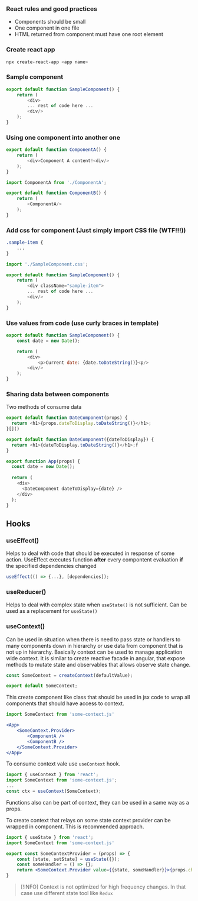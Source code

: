 ### React rules and good practices
- Components should be small
- One component in one file
- HTML returned from component must have one root element

### Create react app 
```bash
npx create-react-app <app name>
```

### Sample component
```js
export default function SampleComponent() {
    return (
        <div>
        ... rest of code here ...
        <div/>
    );
}
```

### Using one component into another one
```js
export default function ComponentA() {
    return (
        <div>Component A content!<div/>
    );
}

```

```js
import ComponentA from './ComponentA';

export default function ComponentB() {
    return (
        <ComponentA/>
    );
}
```

### Add css for component (Just simply import CSS file (WTF!!!))
```css
.sample-item {
    ...
}
```

```js
import './SampleComponent.css';

export default function SampleComponent() {
    return (
        <div className="sample-item">
        ... rest of code here ...
        <div/>
    );
}
```

### Use values from code (use curly braces in template)
```js
export default function SampleComponent() {
    const date = new Date();

    return (
        <div>
            <p>Current date: {date.toDateString()}<p/>
        <div/>
    );
}
```

### Sharing data between components
Two methods of consume data
```js
export default function DateComponent(props) {
  return <h1>{props.dateToDisplay.toDateString()}</h1>;
}[]()
```
```js
export default function DateComponent({dateToDisplay}) {
  return <h1>{dateToDisplay.toDateString()}</h1>;f
}
```


```js
export function App(props) {
  const date = new Date();
  
  return (
    <div>
      <DateComponent dateToDisplay={date} />
    </div>
  );
}
```

## Hooks

### useEffect()

Helps to deal with code that should be executed in response of some action. UseEffect executes function **after** every compontent evaluation **if** the specified dependencies changed

```js
useEffect(() => {...}, [dependencies]);
```


### useReducer()

Helps to deal with complex state when `useState()` is not sufficient. Can be used as a replacement for `useState()`

### useContext()

Can be used in situation when there is need to pass state or handlers to many components down in hierarchy or use data from component that is not up in hierarchy. Basically context can be used to manage application wide context. It is similar to create reactive facade in angular, that expose methods to mutate state and observables that allows observe state change. 

```jsx
const SomeContext = createContext(defaultValue);

export default SomeContext;
```

This create component like class that should be used in jsx code to wrap all components that should have access to context.

```jsx
import SomeContext from 'some-context.js'

<App>
	<SomeContext.Provider>
		<ComponentA />
		<ComponentB />
	</SomeContext.Provider>
</App>
```

To consume context vale use `useContext` hook.

```jsx
import { useContext } from 'react';
import SomeContext from 'some-context.js';
...
const ctx = useContext(SomeContext);
```

Functions also can be part of context, they can be used in a same way as a props.

To create context that relays on some state context provider can be wrapped in component. This is recommended approach.

```jsx
import { useState } from 'react';
import SomeContext from 'some-context.js'

export const SomeContextProvider = (props) => {
	const [state, setState] = useState({});
	const someHandler = () => {};
	return <SomeContext.Provider value={{state, someHandler}}>{props.children}</AuthContext.Provider>
}
```

> [!INFO]
> Context is not optimized for high frequency changes. In that case use different state tool like `Redux`
